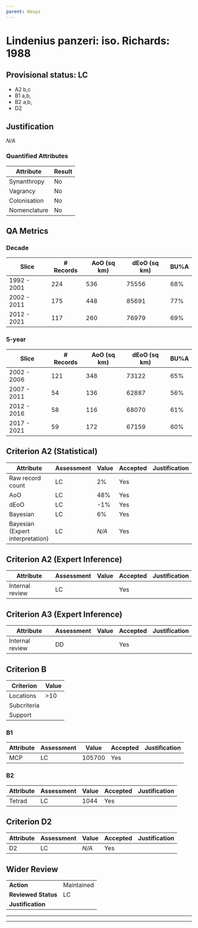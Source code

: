 ```yaml
---
parent: Wasps
---
```

# Lindenius panzeri: iso. Richards: 1988
## Provisional status: LC
- A2 b,c
- B1 a,b, 
- B2 a,b, 
- D2

## Justification
*N/A*
### Quantified Attributes
|Attribute|Result|
|---|---|
|Synanthropy|No|
|Vagrancy|No|
|Colonisation|No|
|Nomenclature|No|
## QA Metrics
### Decade
| Slice | # Records | AoO (sq km) | dEoO (sq km) |BU%A |
|---|---|---|---|---|
|1992 - 2001|224|536|75556|68%|
|2002 - 2011|175|448|85691|77%|
|2012 - 2021|117|260|76979|69%|
### 5-year
| Slice | # Records | AoO (sq km) | dEoO (sq km) |BU%A |
|---|---|---|---|---|
|2002 - 2006|121|348|73122|65%|
|2007 - 2011|54|136|62887|56%|
|2012 - 2016|58|116|68070|61%|
|2017 - 2021|59|172|67159|60%|
## Criterion A2 (Statistical)
|Attribute|Assessment|Value|Accepted|Justification
|---|---|---|---|---|
|Raw record count|LC|2%|Yes||
|AoO|LC|48%|Yes||
|dEoO|LC|-1%|Yes||
|Bayesian|LC|6%|Yes||
|Bayesian (Expert interpretation)|LC|*N/A*|Yes||
## Criterion A2 (Expert Inference)
|Attribute|Assessment|Value|Accepted|Justification
|---|---|---|---|---|
|Internal review|LC||Yes||
## Criterion A3 (Expert Inference)
|Attribute|Assessment|Value|Accepted|Justification
|---|---|---|---|---|
|Internal review|DD||Yes||
## Criterion B
|Criterion| Value|
|---|---|
|Locations|>10|
|Subcriteria||
|Support||
### B1
|Attribute|Assessment|Value|Accepted|Justification
|---|---|---|---|---|
|MCP|LC|105700|Yes||
### B2
|Attribute|Assessment|Value|Accepted|Justification
|---|---|---|---|---|
|Tetrad|LC|1044|Yes||
## Criterion D2
|Attribute|Assessment|Value|Accepted|Justification
|---|---|---|---|---|
|D2|LC|*N/A*|Yes||
## Wider Review
|  |  |
|---|---|
|**Action**|Maintained|
|**Reviewed Status**|LC|
|**Justification**||
---
 ---
 <br><br>
 
